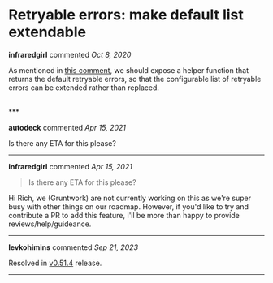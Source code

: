 # Retryable errors: make default list extendable

**infraredgirl** commented *Oct 8, 2020*

As mentioned in [this comment](https://github.com/gruntwork-io/terragrunt/pull/1232/files#r444285628), we should expose a helper function that returns the default retryable errors, so that the configurable list of retryable errors can be extended rather than replaced.

<br />
***


**autodeck** commented *Apr 15, 2021*

Is there any ETA for this please?
***

**infraredgirl** commented *Apr 15, 2021*

> Is there any ETA for this please?

Hi Rich, we (Gruntwork) are not currently working on this as we're super busy with other things on our roadmap. However, if you'd like to try and contribute a PR to add this feature, I'll be more than happy to provide reviews/help/guideance.
***

**levkohimins** commented *Sep 21, 2023*

Resolved in [v0.51.4](https://github.com/gruntwork-io/terragrunt/releases/tag/v0.51.4) release.
***

